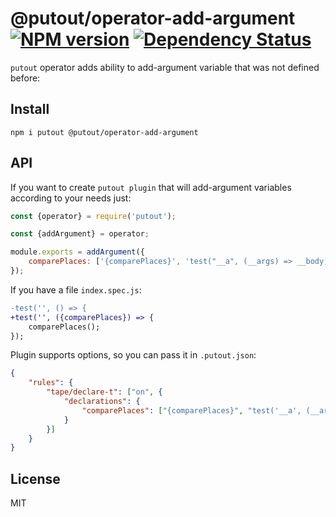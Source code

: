 # @putout/operator-add-argument [![NPM version][NPMIMGURL]][NPMURL] [![Dependency Status][DependencyStatusIMGURL]][DependencyStatusURL]

[NPMIMGURL]: https://img.shields.io/npm/v/@putout/operator-add-argument.svg?style=flat&longCache=true
[NPMURL]: https://npmjs.org/package/@putout/operator-add-argument "npm"
[DependencyStatusURL]: https://david-dm.org/coderaiser/putout?path=packages/operator-add-argument
[DependencyStatusIMGURL]: https://david-dm.org/coderaiser/putout.svg?path=packages/operator-add-argument

`putout` operator adds ability to add-argument variable that was not defined before:

## Install

```
npm i putout @putout/operator-add-argument
```

## API

If you want to create `putout plugin` that will add-argument variables according to your needs just:

```js
const {operator} = require('putout');

const {addArgument} = operator;

module.exports = addArgument({
    comparePlaces: ['{comparePlaces}', 'test("__a", (__args) => __body)'],
});
```

If you have a file `index.spec.js`:

```diff
-test('', () => {
+test('', ({comparePlaces}) => {
    comparePlaces();
});
```

Plugin supports options, so you can pass it in `.putout.json`:

```json
{
    "rules": {
        "tape/declare-t": ["on", {
            "declarations": {
                "comparePlaces": ["{comparePlaces}", "test('__a', (__args) => __body)"]
            }
        }]
    }
}
```

## License

MIT
